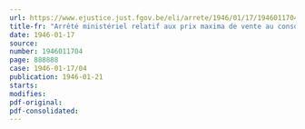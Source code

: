```yaml
---
url: https://www.ejustice.just.fgov.be/eli/arrete/1946/01/17/1946011704/justel
title-fr: "Arrêté ministériel relatif aux prix maxima de vente au consommateur des produits textiles de la nouvelle fabrication"
date: 1946-01-17
source:
number: 1946011704
page: 888888
case: 1946-01-17/04
publication: 1946-01-21
starts:
modifies:
pdf-original:
pdf-consolidated:
---
```


